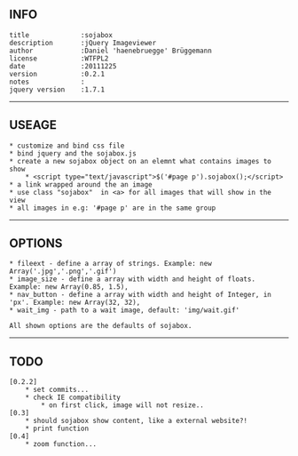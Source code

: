 ## INFO
    title             :sojabox
    description       :jQuery Imageviewer
    author            :Daniel 'haenebruegge' Brüggemann
    license           :WTFPL2
    date              :20111225
    version           :0.2.1
    notes             :
    jquery version    :1.7.1

---
## USEAGE
    * customize and bind css file
    * bind jquery and the sojabox.js
    * create a new sojabox object on an elemnt what contains images to show
        * <script type="text/javascript">$('#page p').sojabox();</script>
    * a link wrapped around the an image
    * use class "sojabox"  in <a> for all images that will show in the view
    * all images in e.g: '#page p' are in the same group

---
## OPTIONS
    * fileext - define a array of strings. Example: new Array('.jpg','.png','.gif')
    * image_size - define a array with width and height of floats. Example: new Array(0.85, 1.5),
    * nav_button - define a array with width and height of Integer, in 'px'. Example: new Array(32, 32),
    * wait_img - path to a wait image, default: 'img/wait.gif'

    All shown options are the defaults of sojabox.

---
## TODO

    [0.2.2]
        * set commits...
        * check IE compatibility
            * on first click, image will not resize..
    [0.3]
        * should sojabox show content, like a external website?!
        * print function
    [0.4]
        * zoom function...
